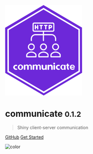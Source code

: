 <!-- _coverpage.md -->

<img src="logo.png" width=250>

# communicate <small>0.1.2</small>

> Shiny client-server communication

[GitHub](https://github.com/devOpifex/communicate)
[Get Started](/r)

![color](#fff)
